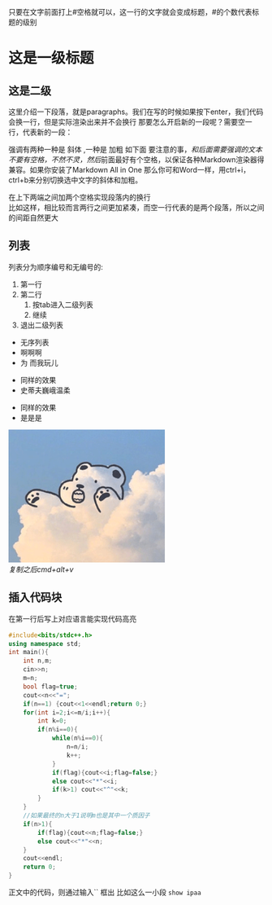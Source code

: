 只要在文字前面打上#空格就可以，这一行的文字就会变成标题，#的个数代表标题的级别
# 这是一级标题
## 这是二级  

这里介绍一下段落，就是paragraphs。我们在写的时候如果按下enter，我们代码会换一行，但是实际渲染出来并不会换行
那要怎么开启新的一段呢？需要空一行，代表新的一段：

强调有两种一种是 斜体 ,一种是 加粗 如下面
要注意的事，*和后面需要强调的文本不要有空格，不然不灵，然后*前面最好有个空格，以保证各种Markdown渲染器得兼容。如果你安装了Markdown All in One 那么你可和Word一样，用ctrl+i，ctrl+b来分别切换选中文字的斜体和加粗。

在上下两端之间加两个空格实现段落内的换行  
比如这样，相比较而言两行之间更加紧凑，而空一行代表的是两个段落，所以之间的间距自然更大

## 列表
列表分为顺序编号和无编号的:
1. 第一行
2. 第二行
   1. 按tab进入二级列表  
   2. 继续
3. 退出二级列表

* 无序列表
* 啊啊啊
* 为 而我玩儿  
  
- 同样的效果
- 史蒂夫巍峨温柔
+ 同样的效果
+ 是是是


![复制之后cmd+alt+v](2021-01-19-17-30-40.png)  
*复制之后cmd+alt+v*


## 插入代码块
在第一行后写上对应语言能实现代码高亮
``` c++ 
#include<bits/stdc++.h>
using namespace std;
int main(){
    int n,m;
    cin>>n;
    m=n;
    bool flag=true;
    cout<<n<<"=";
    if(n==1) {cout<<1<<endl;return 0;}
    for(int i=2;i<=m/i;i++){
        int k=0;
        if(n%i==0){
            while(n%i==0){
                n=n/i;
                k++;
            }
            if(flag){cout<<i;flag=false;}
            else cout<<"*"<<i;
            if(k>1) cout<<"^"<<k;
        }
    }
    //如果最终的n大于1说明m也是其中一个质因子
    if(n>1){
        if(flag){cout<<n;flag=false;}
        else cout<<"*"<<n;
    }
    cout<<endl;
    return 0;
}
```

正文中的代码，则通过输入`` 框出
比如这么一小段 `show ipaa`  